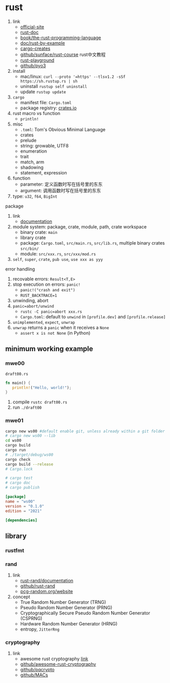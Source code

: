 # rust

1. link
   * [official-site](https://www.rust-lang.org/)
   * [rust-doc](https://doc.rust-lang.org/std/)
   * [book/the-rust-programming-language](https://doc.rust-lang.org/book/)
   * [doc/rust-by-example](https://doc.rust-lang.org/stable/rust-by-example/)
   * [cargo-creates](https://crates.io/)
   * [github/sunface/rust-course](https://github.com/sunface/rust-course) rust中文教程
   * [rust-playground](https://play.rust-lang.org/)
   * [github/pyo3](https://github.com/PyO3)
2. install
   * mac/linux: `curl --proto '=https' --tlsv1.2 -sSf https://sh.rustup.rs | sh`
   * uninstall `rustup self uninstall`
   * update `rustup update`
3. `cargo`
   * manifest file: `Cargo.toml`
   * package registry: [crates.io](https://crates.io/)
4. rust macro vs function
   * `println!`
5. misc
   * `.toml`: Tom's Obvious Minimal Language
   * crates
   * prelude
   * string: growable, UTF8
   * enumeration
   * trait
   * match, arm
   * shadowing
   * statement, expression
6. function
   * parameter: 定义函数时写在括号里的东东
   * argument: 调用函数时写在括号里的东东
7. type: `u32`, `f64`, `BigInt`

package

1. link
   * [documentation](https://doc.rust-lang.org/book/ch07-00-managing-growing-projects-with-packages-crates-and-modules.html)
2. module system: package, crate, module, path, crate workspace
   * binary crate: `main`
   * library crate
   * package: `Cargo.toml`, `src/main.rs`, `src/lib.rs`, multiple binary crates `src/bin/`
   * module: `src/xxx.rs`, `src/xxx/mod.rs`
3. `self`, `super`, `crate`, `pub use`, `use xxx as yyy`

error handling

1. recovable errors: `Result<T,E>`
2. stop execution on errors: `panic!`
   * `panic!("crash and exit")`
   * `RUST_BACKTRACE=1`
3. unwinding, abort
4. `panic=abort/unwind`
   * `rustc -C panic=abort xxx.rs`
   * `Cargo.toml`: default to `unwind` in `[profile.dev]` and `[profile.release]`
5. `unimplemented`, `expect`, `unwrap`
6. `unwrap` returns a `panic` when it receives a `None`
   * `assert x is not None` (in Python)

## minimum working example

### mwe00

`draft00.rs`

```rust
fn main() {
   println!("Hello, world!");
}
```

1. compile `rustc draft00.rs`
2. run `./draft00`

### mwe01

```bash
cargo new ws00 #default enable git, unless already within a git folder
# cargo new ws00 --lib
cd ws00
cargo build
cargo run
# ./target/debug/ws00
cargo check
cargo build --release
# Cargo.lock

# cargo test
# cargo doc
# cargo publish
```

```toml
[package]
name = "ws00"
version = "0.1.0"
edition = "2021"

[dependencies]
```

## library

### rustfmt

### rand

1. link
   * [rust-rand/documentation](https://rust-random.github.io/book/intro.html)
   * [github/rust-rand](https://github.com/rust-random/rand)
   * [pcg-random.org/website](https://www.pcg-random.org/)
2. concept
   * True Random Number Generator (TRNG)
   * Pseudo Random Number Generator (PRNG)
   * Cryptographically Secure Pseudo Random Number Generator (CSPRNG)
   * Hardware Random Number Generator (HRNG)
   * entropy, `JitterRng`

### cryptography

1. link
   * awesome rust cryptography [link](https://cryptography.rs/#post-quantum-cryptography)
   * [github/awesome-rust-cryptography](https://github.com/rust-cc/awesome-cryptography-rust)
   * [github/pqcrypto](https://github.com/rustpq/pqcrypto)
   * [github/MACs](https://github.com/RustCrypto/MACs)
